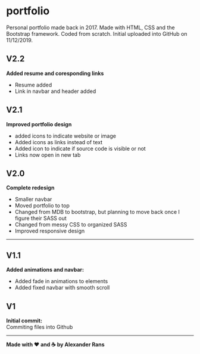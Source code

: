 # portfolio
Personal portfolio made back in 2017. Made with HTML, CSS and the Bootstrap framework. Coded from scratch. Initial uploaded into GitHub on 11/12/2019.

## V2.2
**Added resume and coresponding links**
* Resume added
* Link in navbar and header added

## V2.1
**Improved portfolio design**
* added icons to indicate website or image
* Added icons as links instead of text
* Added icon to indicate if source code is visible or not
* Links now open in new tab

## V2.0
**Complete redesign**
* Smaller navbar
* Moved portfolio to top
* Changed from MDB to bootstrap, but planning to move back once I figure their SASS out
* Changed from messy CSS to organized SASS
* Improved responsive design

---

## V1.1
**Added animations and navbar:**
* Added fade in animations to elements
* Added fixed navbar with smooth scroll

## V1
**Initial commit:**  
Commiting files into Github

---

**Made with :heart: and :coffee: by Alexander Rans**
